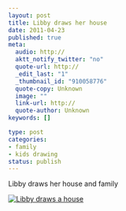 ```yaml
--- 
layout: post
title: Libby draws her house
date: 2011-04-23
published: true
meta: 
  audio: http://
  aktt_notify_twitter: "no"
  quote-url: http://
  _edit_last: "1"
  _thumbnail_id: "910058776"
  quote-copy: Unknown
  image: ""
  link-url: http://
  quote-author: Unknown
keywords: []

type: post
categories: 
- family
- kids drawing
status: publish
---
```

Libby draws her house and family

[![](http://media.eick.us/2011/04/2011-04-19-at-09.12.02-332x500.jpg "Libby draws a house")](http://media.eick.us/2011/04/2011-04-19-at-09.12.02.jpg)
